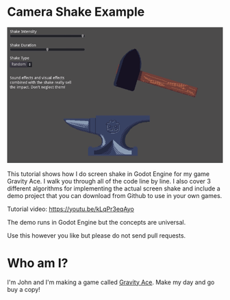 # Camera Shake Example

![Camera shake preview](https://raw.githubusercontent.com/jotson/camera_shake_tutorial/main/preview.gif) 

This tutorial shows how I do screen shake in Godot Engine for my game Gravity Ace. I walk you through all of the code line by line. I also cover 3 different algorithms for implementing the actual screen shake and include a demo project that you can download from Github to use in your own games.

Tutorial video: https://youtu.be/kLqPr3eqAyo

The demo runs in Godot Engine but the concepts are universal.

Use this however you like but please do not send pull requests.

# Who am I?

I'm John and I'm making a game called <a href="https://gravityace.com">Gravity Ace</a>. Make my day and go buy a copy!
